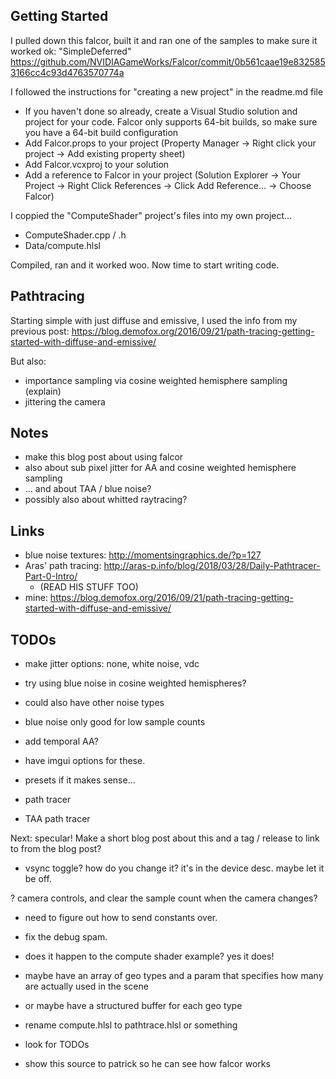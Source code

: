## Getting Started

I pulled down this falcor, built it and ran one of the samples to make sure it worked ok: "SimpleDeferred"
https://github.com/NVIDIAGameWorks/Falcor/commit/0b561caae19e8325853166cc4c93d4763570774a

I followed the instructions for "creating a new project" in the readme.md file
* If you haven't done so already, create a Visual Studio solution and project for your code. Falcor only supports 64-bit builds, so make sure you have a 64-bit build configuration
* Add Falcor.props to your project (Property Manager -> Right click your project -> Add existing property sheet)
* Add Falcor.vcxproj to your solution
* Add a reference to Falcor in your project (Solution Explorer -> Your Project -> Right Click References -> Click Add Reference... -> Choose Falcor)

I coppied the "ComputeShader" project's files into my own project...
* ComputeShader.cpp / .h
* Data/compute.hlsl

Compiled, ran and it worked woo.  Now time to start writing code.

## Pathtracing

Starting simple with just diffuse and emissive, I used the info from my previous post:
https://blog.demofox.org/2016/09/21/path-tracing-getting-started-with-diffuse-and-emissive/

But also:
* importance sampling via cosine weighted hemisphere sampling (explain)
* jittering the camera




## Notes

* make this blog post about using falcor
* also about sub pixel jitter for AA and cosine weighted hemisphere sampling
* ... and about TAA / blue noise?
* possibly also about whitted raytracing?

## Links

* blue noise textures: http://momentsingraphics.de/?p=127
* Aras' path tracing: http://aras-p.info/blog/2018/03/28/Daily-Pathtracer-Part-0-Intro/
  * (READ HIS STUFF TOO)
* mine: https://blog.demofox.org/2016/09/21/path-tracing-getting-started-with-diffuse-and-emissive/

## TODOs

* make jitter options: none, white noise, vdc

* try using blue noise in cosine weighted hemispheres?
 * could also have other noise types
 * blue noise only good for low sample counts
* add temporal AA?
* have imgui options for these.

* presets if it makes sense...
 * path tracer
 * TAA path tracer

Next: specular!  Make a short blog post about this and a tag / release to link to from the blog post?

* vsync toggle? how do you change it? it's in the device desc. maybe let it be off.

? camera controls, and clear the sample count when the camera changes?
* need to figure out how to send constants over.

* fix the debug spam.
 * does it happen to the compute shader example? yes it does!

* maybe have an array of geo types and a param that specifies how many are actually used in the scene
 * or maybe have a structured buffer for each geo type

* rename compute.hlsl to pathtrace.hlsl or something

* look for TODOs

* show this source to patrick so he can see how falcor works